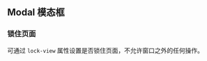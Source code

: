 <div class="demo-header">
<p class="overviewicon">
  <span class="wapi-tips-messagebox"/>
</p>

## Modal 模态框

<nova-uxlink widget-name="Modal"></nova-uxlink>
</div>

### 锁住页面

可通过 `lock-view` 属性设置是否锁住页面，不允许窗口之外的任何操作。

<nova-demo-view link="modal/lock-view"></nova-demo-view>

<br>
